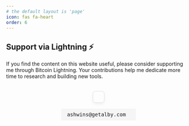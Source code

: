 ```yaml
---
# the default layout is 'page'
icon: fas fa-heart
order: 6
---
```


## Support via Lightning ⚡️

If you find the content on this website useful, please consider supporting me through Bitcoin Lightning. Your contributions help me dedicate more time to research and building new tools.

<div style="display: flex; flex-direction: column; align-items: center; margin-top: 2rem; text-align: center;">
  <div style="border: 1px solid #ddd; padding: 15px; border-radius: 8px; box-shadow: 0 4px 8px rgba(0,0,0,0.05); display: inline-block;">
    <div id="qrcode"></div>
  </div>
  <div style="margin-top: 1rem; font-family: monospace; background-color: #f5f5f5; padding: 0.5rem 1rem; border-radius: 4px; display: inline-flex; align-items: center; gap: 0.75rem;">
    <span id="ln-address">ashwins@getalby.com</span>
    <button id="copy-ln-address" title="Copy to clipboard" style="background:none; border:none; cursor:pointer; padding:0;">
      <i class="fa-regular fa-copy" style="font-size:1.1rem; color:#555;"></i>
    </button>
  </div>
</div>

<script src="https://cdnjs.cloudflare.com/ajax/libs/qrcodejs/1.0.0/qrcode.min.js"></script>
<script type="text/javascript">
  new QRCode(document.getElementById("qrcode"), {
    text: "lightning:ashwins@getalby.com",
    width: 220,
    height: 220,
    colorDark : "#000000",
    colorLight : "#ffffff",
    correctLevel : QRCode.CorrectLevel.H
  });
  const copyBtn = document.getElementById('copy-ln-address');
  const addressSpan = document.getElementById('ln-address');
  if (copyBtn && addressSpan) {
      copyBtn.addEventListener('click', function() {
        navigator.clipboard.writeText(addressSpan.textContent).then(function() {
          const icon = copyBtn.querySelector('i');
          const originalTitle = copyBtn.title;
          const originalIconColor = icon.style.color;
          
          icon.style.color = '#28a745';
          copyBtn.title = 'Copied!';

          setTimeout(function() {
            icon.style.color = originalIconColor;
            copyBtn.title = originalTitle;
          }, 1500);
        });
      });
    }
</script> 